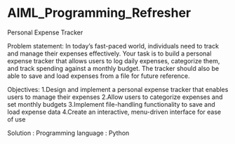 # AIML_Programming_Refresher
Personal Expense Tracker

Problem statement:
In today’s fast-paced world, individuals need to track and manage their expenses effectively. Your task is to build a personal expense tracker that allows users to log daily expenses, categorize them, and track spending against a monthly budget. The tracker should also be able to save and load expenses from a file for future reference.

Objectives:
1.Design and implement a personal expense tracker that enables users to manage their expenses
2.Allow users to categorize expenses and set monthly budgets
3.Implement file-handling functionality to save and load expense data
4.Create an interactive, menu-driven interface for ease of use

Solution :
Programming language : Python
